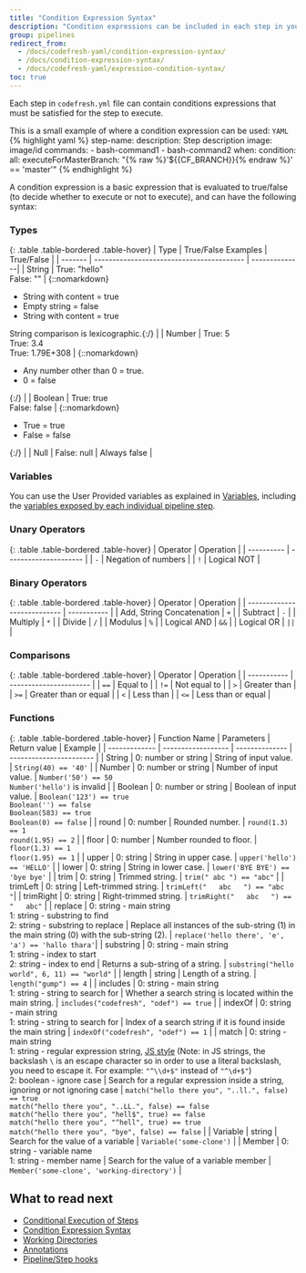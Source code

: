 ```yaml
---
title: "Condition Expression Syntax"
description: "Condition expressions can be included in each step in your codefresh.yml, and must be satisfied for the step to execute."
group: pipelines
redirect_from:
  - /docs/codefresh-yaml/condition-expression-syntax/
  - /docs/condition-expression-syntax/
  - /docs/codefresh-yaml/expression-condition-syntax/
toc: true
---
```

Each step in `codefresh.yml` file can contain conditions expressions that must be satisfied for the step to execute.

This is a small example of where a condition expression  can be used:
  `YAML`
{% highlight yaml %}
step-name:
  description: Step description
  image: image/id
  commands:
    - bash-command1
    - bash-command2
  when:
    condition:
      all:
        executeForMasterBranch: "{% raw %}'${{CF_BRANCH}}{% endraw %}' == 'master'"
{% endhighlight %}

A condition expression is a basic expression that is evaluated to true/false (to decide whether to execute or not to execute), and can have the following syntax:

### Types

{: .table .table-bordered .table-hover}
| Type    | True/False Examples                       | True/False  |
| ------- | ----------------------------------------- | --------------|
| String  | True: "hello"<br>False: ""                | {::nomarkdown}<ul><li>String with content = true</li><li>Empty string = false</li><li>String with content = true</li></ul><span class="text-muted">String comparison is lexicographic</span>.{:/}    |
| Number  | True: 5<br>True: 3.4<br>True: 1.79E+308   | {::nomarkdown}<ul><li>Any number other than 0 = true.</li><li>0 = false</li></ul>{:/} |
| Boolean | True: true<br>False: false                | {::nomarkdown}<ul><li>True = true</li><li>False = false</li></ul>{:/}   |
| Null    | False: null                               | Always false  |

### Variables

You can use the User Provided variables as explained in [Variables]({{site.baseurl}}/docs/pipelines/variables/), including the [variables
exposed by each individual pipeline step]({{site.baseurl}}/docs/pipelines/variables/#step-variables).

### Unary Operators

{: .table .table-bordered .table-hover}
| Operator   | Operation             |
| ---------- | --------------------- |
| `-`        | Negation of numbers   |
| `!`        | Logical NOT           |

### Binary Operators

{: .table .table-bordered .table-hover}
| Operator                    | Operation   |
| --------------------------- | ----------- |
| Add, String Concatenation   | `+`         |
| Subtract                    | `-`         |
| Multiply                    | `*`         |
| Divide                      | `/`         |
| Modulus                     | `%`         |
| Logical AND                 | `&&`        |
| Logical OR                  | `||`        |

### Comparisons

{: .table .table-bordered .table-hover}
| Operator    | Operation              |
| ----------- | ---------------------- |
| `==`        | Equal to               |
| `!=`        | Not equal to           |
| `>`         | Greater than           |
| `>=`        | Greater than or equal  |
| `<`         | Less than              |
| `<=`        | Less than or equal     |

### Functions

{: .table .table-bordered .table-hover}
| Function Name | Parameters         | Return value   | Example                 |
| ------------- | ------------------ | -------------- | ----------------------- |
| String        | 0: number or string | String of input value. | `String(40) == '40'` |
| Number        | 0: number or string | Number of input value.  | `Number('50') == 50` <br>`Number('hello')` is invalid |
| Boolean       | 0: number or string  | Boolean of input value. | `Boolean('123') == true` <br>`Boolean('') == false` <br>`Boolean(583) == true` <br>`Boolean(0) == false`  |
| round         | 0: number  | Rounded number.   | `round(1.3) == 1` <br>`round(1.95) == 2` |
| floor         | 0: number | Number rounded to floor.  | `floor(1.3) == 1`<br>`floor(1.95) == 1`   |
| upper         | 0: string   | String in upper case.  | `upper('hello') == 'HELLO'` |
| lower         | 0: string  | String in lower case.   | `lower('BYE BYE') == 'bye bye'` |
| trim          | 0: string  | Trimmed string.         | `trim(" abc ") == "abc"`  |
| trimLeft      | 0: string  | Left-trimmed string.     | `trimLeft("   abc   ") == "abc   "`|
| trimRight     | 0: string | Right-trimmed string.     | `trimRight("   abc   ") == "   abc"`  |
| replace       | 0: string - main string <br>1: string - substring to find <br>2: string - substring to replace | Replace all instances of the sub-string (1) in the main string (0) with the sub-string (2). | `replace('hello there', 'e', 'a') == 'hallo thara'`|
| substring     | 0: string - main string <br>1: string - index to start <br>2: string - index to end  | Returns a sub-string of a string. | `substring("hello world", 6, 11) == "world"`  |
| length        | string | Length of a string. | `length("gump") == 4` |
| includes      | 0: string - main string<br>1: string - string to search for  | Whether a search string is located within the main string.   | `includes("codefresh", "odef") == true`  |
| indexOf       | 0: string - main string<br>1: string - string to search for                                                                                                                                                                                                                                                                  | Index of a search string if it is found inside the main string                              | `indexOf("codefresh", "odef") == 1`                                                                                                                                                                                                                                       |
| match         | 0: string - main string<br>1: string - regular expression string, [JS style](https://developer.mozilla.org/en-US/docs/Web/JavaScript/Guide/Regular_Expressions) (Note: in JS strings, the backslash `\` is an escape character so in order to use a literal backslash, you need to escape it. For example: `"^\\d+$"` instead of `"^\d+$"`)<br>2: boolean - ignore case | Search for a regular expression inside a string, ignoring or not ignoring case              | `match("hello there you", "..ll.", false) == true` <br> `match("hello there you", "..LL.", false) == false` <br> `match("hello there you", "hell$", true) == false` <br> `match("hello there you", "^hell", true) == true` <br> `match("hello there you", "bye", false) == false` |
| Variable      | string                                                                                                                                                                                                                                                                                                                                                                   | Search for the value of a variable                                                          | `Variable('some-clone')`                                                                                                                                                                                                                                                  |
| Member        | 0: string - variable name<br>1: string - member name                                                                                                                                                                                                                                                                                                                     | Search for the value of a variable member                                                   | `Member('some-clone', 'working-directory')`                                                                                                                                                                                                                               |

## What to read next

* [Conditional Execution of Steps]({{site.baseurl}}/docs/codefresh-yaml/conditional-execution-of-steps/)
* [Condition Expression Syntax]({{site.baseurl}}/docs/codefresh-yaml/condition-expression-syntax/)
* [Working Directories]({{site.baseurl}}/docs/codefresh-yaml/working-directories/)
* [Annotations]({{site.baseurl}}/docs/codefresh-yaml/annotations/)
* [Pipeline/Step hooks]({{site.baseurl}}/docs/codefresh-yaml/hooks/)
